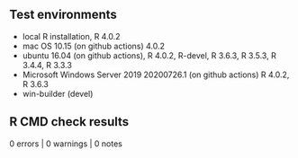 ## Test environments
* local R installation, R 4.0.2
* mac OS 10.15 (on github actions) 4.0.2
* ubuntu 16.04 (on github actions), R 4.0.2, R-devel, R 3.6.3, R 3.5.3, R 3.4.4, R 3.3.3
* Microsoft Windows Server 2019 20200726.1 (on github actions) R 4.0.2, R 3.6.3
* win-builder (devel)

## R CMD check results

0 errors | 0 warnings | 0 notes

